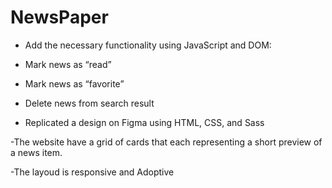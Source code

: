 # NewsPaper

 - Add the necessary functionality using JavaScript and DOM:
   
 - Mark news as “read”
 - Mark news as “favorite”
 - Delete news from search result

 - Replicated a design on Figma using HTML, CSS, and Sass 

 -The website have a grid of cards that each representing a short preview
  of a news item.
  
  -The layoud is responsive and Adoptive
